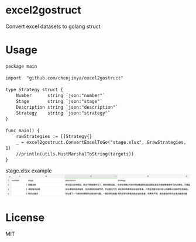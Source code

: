 # excel2gostruct

Convert excel datasets to golang struct 


# Usage
```golang
package main

import 	"github.com/chenjinya/excel2gostruct"

type Strategy struct {
	Number      string `json:"number"`
	Stage       string `json:"stage"`
	Description string `json:"description"`
	Strategy    string `json:"strategy"`
}

func main() {
    rawStrategies := []Strategy{}
    _ = excel2gostruct.ConvertExcelToGo("stage.xlsx", &rawStrategies, 1)
	//println(utils.MustMarshalToString(targets))
}

```

stage.xlsx example
![stage.xlsx](https://github.com/chenjinya/excel2gostruct/raw/master/stage_xlsx.png)

# License

MIT